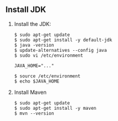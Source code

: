 ## Install JDK

1. Install the JDK:

    ```command
    $ sudo apt-get update
    $ sudo apt-get install -y default-jdk
    $ java -version
    $ update-alternatives --config java
    $ sudo vi /etc/environment
    
    JAVA_HOME="..."
    
    $ source /etc/environment
    $ echo $JAVA_HOME
    ```
2. Install Maven

    ```command
    $ sudo apt-get update
    $ sudo apt-get install -y maven
    $ mvn --version
    ```
